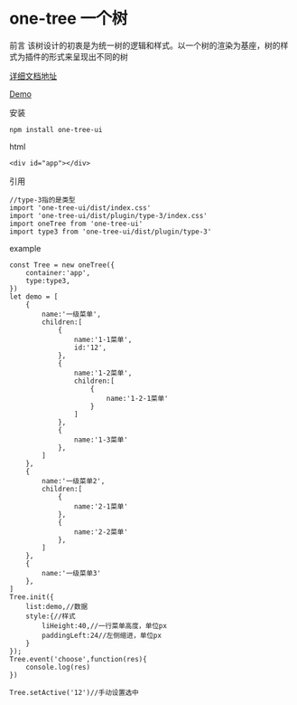 # one-tree 一个树

前言
该树设计的初衷是为统一树的逻辑和样式。以一个树的渲染为基座，树的样式为插件的形式来呈现出不同的树

<a href="http://www.one-ui.com/page/introduce" target="_blank">详细文档地址</a>

<a href="http://www.one-ui.com/page/type3" target="_blank">Demo</a>
 
安装

`npm install one-tree-ui`

html

```
<div id="app"></div>
```

引用

```
//type-3指的是类型
import 'one-tree-ui/dist/index.css' 
import 'one-tree-ui/dist/plugin/type-3/index.css'
import oneTree from 'one-tree-ui' 
import type3 from 'one-tree-ui/dist/plugin/type-3'
```


example

``` 
const Tree = new oneTree({
    container:'app',
    type:type3,
})
let demo = [
    {
        name:'一级菜单',
        children:[
            {
                name:'1-1菜单',
                id:'12',
            },
            {
                name:'1-2菜单',
                children:[
                    {
                        name:'1-2-1菜单'
                    }
                ]
            },
            {
                name:'1-3菜单'
            },
        ]
    },
    {
        name:'一级菜单2',
        children:[
            {
                name:'2-1菜单'
            },
            {
                name:'2-2菜单'
            },
        ]
    },
    {
        name:'一级菜单3'
    },
]
Tree.init({
    list:demo,//数据
    style:{//样式
        liHeight:40,//一行菜单高度，单位px
        paddingLeft:24//左侧缩进，单位px
    }
});
Tree.event('choose',function(res){
    console.log(res)
})

Tree.setActive('12')//手动设置选中
```


